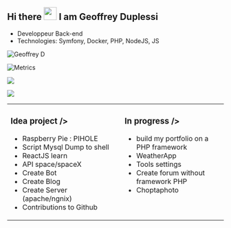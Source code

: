 
## Hi there <img src="https://raw.githubusercontent.com/iampavangandhi/iampavangandhi/master/gifs/Hi.gif" width="30px">  I am Geoffrey Duplessi </h2>

- Developpeur Back-end
- Technologies: Symfony, Docker, PHP, NodeJS, JS

<img alt="Geoffrey D" src="https://github-readme-stats.vercel.app/api?username=Grezor&count_private=1&show_icons=true" />
<table><tr><td valign="top" width="50%">

### Idea project />
- Raspberry Pie : PIHOLE
- Script Mysql Dump to shell
- ReactJS learn 
- API space/spaceX 
- Create Bot
- Create Blog 
- Create Server (apache/ngnix)
- Contributions to Github 

</td>
<td valign="top" width="45%">

### In progress />

- build my portfolio on a PHP framework 
- WeatherApp 
- Tools settings
- Create forum without framework PHP
- Choptaphoto

</td>

![Metrics](https://metrics.lecoq.io/Grezor)



![](https://github-profile-summary-cards.vercel.app/api/cards/profile-details?username=Grezor&theme=default)

![](https://github-profile-summary-cards.vercel.app/api/cards/repos-per-language?username=Grezor&theme=default)